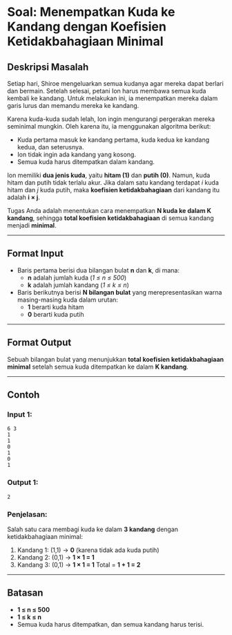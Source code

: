# Soal: Menempatkan Kuda ke Kandang dengan Koefisien Ketidakbahagiaan Minimal

## **Deskripsi Masalah**
Setiap hari, Shiroe mengeluarkan semua kudanya agar mereka dapat berlari dan bermain. Setelah selesai, petani Ion harus membawa semua kuda kembali ke kandang. Untuk melakukan ini, ia menempatkan mereka dalam garis lurus dan memandu mereka ke kandang.

Karena kuda-kuda sudah lelah, Ion ingin mengurangi pergerakan mereka seminimal mungkin. Oleh karena itu, ia menggunakan algoritma berikut:
- Kuda pertama masuk ke kandang pertama, kuda kedua ke kandang kedua, dan seterusnya.
- Ion tidak ingin ada kandang yang kosong.
- Semua kuda harus ditempatkan dalam kandang.

Ion memiliki **dua jenis kuda**, yaitu **hitam (1)** dan **putih (0)**. Namun, kuda hitam dan putih tidak terlalu akur. Jika dalam satu kandang terdapat *i* kuda hitam dan *j* kuda putih, maka **koefisien ketidakbahagiaan** dari kandang itu adalah **i × j**.

Tugas Anda adalah menentukan cara menempatkan **N kuda ke dalam K kandang**, sehingga **total koefisien ketidakbahagiaan** di semua kandang menjadi **minimal**.

---
## **Format Input**
- Baris pertama berisi dua bilangan bulat **n** dan **k**, di mana:
  - **n** adalah jumlah kuda (*1 ≤ n ≤ 500*)
  - **k** adalah jumlah kandang (*1 ≤ k ≤ n*)
- Baris berikutnya berisi **N bilangan bulat** yang merepresentasikan warna masing-masing kuda dalam urutan:
  - **1** berarti kuda hitam
  - **0** berarti kuda putih

---
## **Format Output**
Sebuah bilangan bulat yang menunjukkan **total koefisien ketidakbahagiaan minimal** setelah semua kuda ditempatkan ke dalam **K kandang**.

---
## **Contoh**
### **Input 1:**
```
6 3
1
1
0
1
0
1
```
### **Output 1:**
```
2
```
### **Penjelasan:**
Salah satu cara membagi kuda ke dalam **3 kandang** dengan ketidakbahagiaan minimal:
1. Kandang 1: (1,1) → **0** (karena tidak ada kuda putih)
2. Kandang 2: (0,1) → **1 × 1 = 1**
3. Kandang 3: (0,1) → **1 × 1 = 1**
Total = **1 + 1 = 2**

---
## **Batasan**
- **1 ≤ n ≤ 500**
- **1 ≤ k ≤ n**
- Semua kuda harus ditempatkan, dan semua kandang harus terisi.


